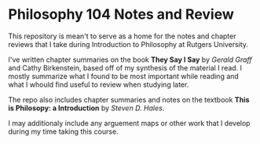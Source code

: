 # Philosophy 104 Notes and Review
This repository is mean't to serve as a home for the notes and chapter reviews that I take during Introduction to Philosophy at Rutgers University.

I've written chapter summaries on the book **They Say I Say** by *Gerald Graff* and Cathy Birkenstein, based off of my synthesis of the material I read. I mostly summarize what I found to be most important while reading and what I whould find useful to review when studying later.

The repo also includes chapter summaries and notes on the textbook **This is Philosopy: a Introduction** by *Steven D. Hales*.

I may additionaly include any arguement maps or other work that I develop during my time taking this course.
